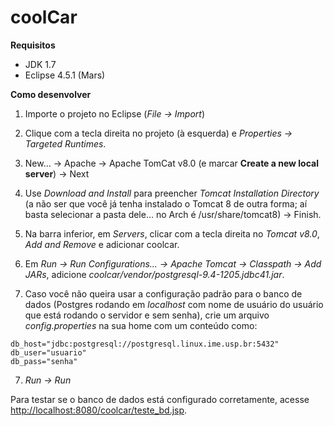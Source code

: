 coolCar
=======

**Requisitos**

- JDK 1.7
- Eclipse 4.5.1 (Mars)

**Como desenvolver**

1. Importe o projeto no Eclipse (*File -> Import*)

2. Clique com a tecla direita no projeto (à esquerda) e *Properties -> Targeted Runtimes*.

  1. New... -> Apache -> Apache TomCat v8.0 (e marcar **Create a new local server**) -> Next
  2. Use *Download and Install* para preencher *Tomcat Installation Directory* (a não ser que você já tenha instalado o Tomcat 8 de outra forma; aí basta selecionar a pasta dele... no Arch é /usr/share/tomcat8) -> Finish.

4. Na barra inferior, em *Servers*, clicar com a tecla direita no *Tomcat v8.0*, *Add and Remove* e adicionar coolcar.

5. Em *Run -> Run Configurations... -> Apache Tomcat -> Classpath -> Add JARs*, adicione *coolcar/vendor/postgresql-9.4-1205.jdbc41.jar*.

6. Caso você não queira usar a configuração padrão para o banco de dados (Postgres rodando em *localhost* com nome de usuário do usuário que está rodando o servidor e sem senha), crie um arquivo *config.properties* na sua home com um conteúdo como:

  ```
  db_host="jdbc:postgresql://postgresql.linux.ime.usp.br:5432"
  db_user="usuario"
  db_pass="senha"
  ```

7. *Run -> Run*

Para testar se o banco de dados está configurado corretamente, acesse [http://localhost:8080/coolcar/teste_bd.jsp](http://localhost:8080/coolcar/teste_bd.jsp).
